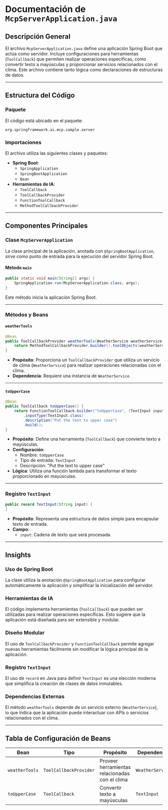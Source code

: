 # Documentación de `McpServerApplication.java`

## Descripción General
El archivo `McpServerApplication.java` define una aplicación Spring Boot que actúa como servidor. Incluye configuraciones para herramientas (`ToolCallback`) que permiten realizar operaciones específicas, como convertir texto a mayúsculas y proporcionar servicios relacionados con el clima. Este archivo contiene tanto lógica como declaraciones de estructuras de datos.

---

## Estructura del Código

### Paquete
El código está ubicado en el paquete:
```
org.springframework.ai.mcp.sample.server
```

### Importaciones
El archivo utiliza las siguientes clases y paquetes:
- **Spring Boot**:
  - `SpringApplication`
  - `SpringBootApplication`
  - `Bean`
- **Herramientas de IA**:
  - `ToolCallback`
  - `ToolCallbackProvider`
  - `FunctionToolCallback`
  - `MethodToolCallbackProvider`

---

## Componentes Principales

### Clase `McpServerApplication`
La clase principal de la aplicación, anotada con `@SpringBootApplication`, sirve como punto de entrada para la ejecución del servidor Spring Boot.

#### Método `main`
```java
public static void main(String[] args) {
    SpringApplication.run(McpServerApplication.class, args);
}
```
Este método inicia la aplicación Spring Boot.

---

### Métodos y Beans

#### `weatherTools`
```java
@Bean
public ToolCallbackProvider weatherTools(WeatherService weatherService) {
    return MethodToolCallbackProvider.builder().toolObjects(weatherService).build();
}
```
- **Propósito**: Proporciona un `ToolCallbackProvider` que utiliza un servicio de clima (`WeatherService`) para realizar operaciones relacionadas con el clima.
- **Dependencia**: Requiere una instancia de `WeatherService`.

---

#### `toUpperCase`
```java
@Bean
public ToolCallback toUpperCase() {
    return FunctionToolCallback.builder("toUpperCase", (TextInput input) -> input.input().toUpperCase())
        .inputType(TextInput.class)
        .description("Put the text to upper case")
        .build();
}
```
- **Propósito**: Define una herramienta (`ToolCallback`) que convierte texto a mayúsculas.
- **Configuración**:
  - Nombre: `toUpperCase`
  - Tipo de entrada: `TextInput`
  - Descripción: "Put the text to upper case"
- **Lógica**: Utiliza una función lambda para transformar el texto proporcionado en mayúsculas.

---

### Registro `TextInput`
```java
public record TextInput(String input) {
}
```
- **Propósito**: Representa una estructura de datos simple para encapsular texto de entrada.
- **Campo**:
  - `input`: Cadena de texto que será procesada.

---

## Insights

### Uso de Spring Boot
La clase utiliza la anotación `@SpringBootApplication` para configurar automáticamente la aplicación y simplificar la inicialización del servidor.

### Herramientas de IA
El código implementa herramientas (`ToolCallback`) que pueden ser utilizadas para realizar operaciones específicas. Esto sugiere que la aplicación está diseñada para ser extensible y modular.

### Diseño Modular
El uso de `ToolCallbackProvider` y `FunctionToolCallback` permite agregar nuevas herramientas fácilmente sin modificar la lógica principal de la aplicación.

### Registro `TextInput`
El uso de `record` en Java para definir `TextInput` es una elección moderna que simplifica la creación de clases de datos inmutables.

### Dependencias Externas
El método `weatherTools` depende de un servicio externo (`WeatherService`), lo que indica que la aplicación puede interactuar con APIs o servicios relacionados con el clima.

---

## Tabla de Configuración de Beans

| **Bean**         | **Tipo**                  | **Propósito**                          | **Dependencia**       |
|-------------------|---------------------------|----------------------------------------|-----------------------|
| `weatherTools`    | `ToolCallbackProvider`    | Proveer herramientas relacionadas con el clima | `WeatherService`      |
| `toUpperCase`     | `ToolCallback`           | Convertir texto a mayúsculas           | `TextInput`           |
